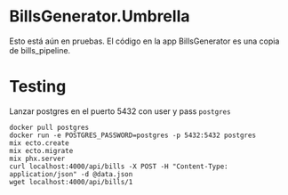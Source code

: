 # BillsGenerator.Umbrella

Esto está aún en pruebas. El código en la app BillsGenerator es una copia de bills_pipeline.

# Testing

Lanzar postgres en el puerto 5432 con user y pass `postgres`

```console
docker pull postgres
docker run -e POSTGRES_PASSWORD=postgres -p 5432:5432 postgres
mix ecto.create
mix ecto.migrate
mix phx.server
curl localhost:4000/api/bills -X POST -H "Content-Type: application/json" -d @data.json
wget localhost:4000/api/bills/1
```
